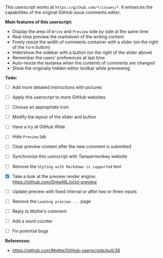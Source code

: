 This userscript works at `https://github.com/*/issues/*`.
It enhances the capabilities of the original GitHub issue comments editor.

**Main features of this userscript:**

* Display the area of `Write` and `Preview` side by side at the same time
* Real-time preview the markdown of the writing content
* Freely resize the width of comments container with a slider (on the right of the `fork` button)
* Hide/show the sidebar with a button (on the right of the slider above)
* Remember the users' preferences at last time
* Auto-resize the textarea when the contents of comments are changed
* Show the originally hidden editor toolbar while previewing

**Todo:**

* [ ] Add more detailed instructions with pictures
* [ ] Apply this userscript to more GitHub websites
* [ ] Choose an appropriate icon
* [ ] Modify the layout of the slider and button
* [ ] Have a try at GitHub Wide
* [ ] Hide `Preview` tab
* [ ] Clear preview content after the new comment is submitted
* [ ] Synchronize this userscript with Tampermonkey website
* [ ] Remove the `Styling with Markdown is supported` text
* [x] Take a look at the preview render engine: https://github.com/DrewML/octo-preview
* [ ] Update preview with fixed interval or after two or three inputs
* [ ] Remove the `Loading preview ...` page
* [ ] Reply to Mottie's comment
* [ ] Add a word counter
* [ ] Fix potential bugs


**References:**

* https://github.com/Mottie/GitHub-userscripts/pull/38